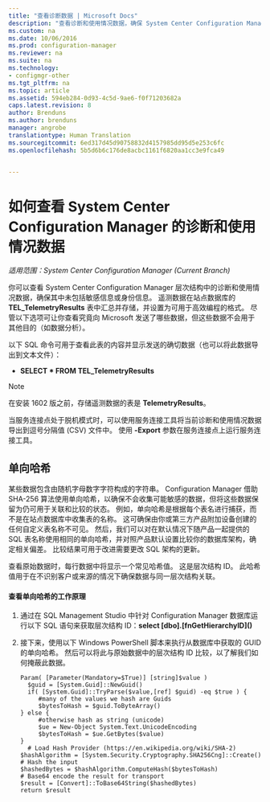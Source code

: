 ```yaml
---
title: "查看诊断数据 | Microsoft Docs"
description: "查看诊断和使用情况数据，确保 System Center Configuration Manager 层次结构中未包含敏感信息。"
ms.custom: na
ms.date: 10/06/2016
ms.prod: configuration-manager
ms.reviewer: na
ms.suite: na
ms.technology:
- configmgr-other
ms.tgt_pltfrm: na
ms.topic: article
ms.assetid: 594eb284-0d93-4c5d-9ae6-f0f71203682a
caps.latest.revision: 8
author: Brenduns
ms.author: brenduns
manager: angrobe
translationtype: Human Translation
ms.sourcegitcommit: 6ed317d45d90758832d4157985dd95d5e253c6fc
ms.openlocfilehash: 5b5d6b6c176de8acbc1161f6820aa1cc3e9fca49


---
```

# <a name="how-to-view-diagnostics-and-usage-data-for-system-center-configuration-manager"></a>如何查看 System Center Configuration Manager 的诊断和使用情况数据

*适用范围：System Center Configuration Manager (Current Branch)*

你可以查看 System Center Configuration Manager 层次结构中的诊断和使用情况数据，确保其中未包括敏感信息或身份信息。 遥测数据在站点数据库的 **TEL_TelemetryResults** 表中汇总并存储，并设置为可用于高效编程的格式。 尽管以下选项可让你查看究竟向 Microsoft 发送了哪些数据，但这些数据不会用于其他目的（如数据分析）。  

以下 SQL 命令可用于查看此表的内容并显示发送的确切数据（也可以将此数据导出到文本文件）：  

-   **SELECT \* FROM TEL_TelemetryResults**  

> [!NOTE]  
>  在安装 1602 版之前，存储遥测数据的表是 **TelemetryResults**。  

当服务连接点处于脱机模式时，可以使用服务连接工具将当前诊断和使用情况数据导出到逗号分隔值 (CSV) 文件中。 使用 **-Export** 参数在服务连接点上运行服务连接工具。  

##  <a name="a-namebkmkhashesa-one-way-hashes"></a><a name="bkmk_hashes"></a>单向哈希  
某些数据包含由随机字母数字字符构成的字符串。 Configuration Manager 借助 SHA-256 算法使用单向哈希，以确保不会收集可能敏感的数据，但将这些数据保留为仍可用于关联和比较的状态。 例如，单向哈希是根据每个表名进行捕获，而不是在站点数据库中收集表的名称。 这可确保由你或第三方产品附加设备创建的任何自定义表名称不可见。 然后，我们可以对在默认情况下随产品一起提供的 SQL 表名称使用相同的单向哈希，并对照产品默认设置比较你的数据库架构，确定相关偏差。 比较结果可用于改进需要更改 SQL 架构的更新。  

查看原始数据时，每行数据中将显示一个常见哈希值。 这是层次结构 ID。 此哈希值用于在不识别客户或来源的情况下确保数据与同一层次结构关联。  

#### <a name="to-see-how-the-one-way-hash-works"></a>查看单向哈希的工作原理  

1.  通过在 SQL Management Studio 中针对 Configuration Manager 数据库运行以下 SQL 语句来获取层次结构 ID：**select [dbo].[fnGetHierarchyID](\)**  

2.  接下来，使用以下 Windows PowerShell 脚本来执行从数据库中获取的 GUID 的单向哈希。 然后可以将此与原始数据中的层次结构 ID 比较，以了解我们如何掩蔽此数据。  

    ```  
    Param( [Parameter(Mandatory=$True)] [string]$value )  
      $guid = [System.Guid]::NewGuid()  
      if( [System.Guid]::TryParse($value,[ref] $guid) -eq $true ) {  
         #many of the values we hash are Guids  
         $bytesToHash = $guid.ToByteArray()  
    } else {  
         #otherwise hash as string (unicode)  
         $ue = New-Object System.Text.UnicodeEncoding  
         $bytesToHash = $ue.GetBytes($value)   
    }  
      # Load Hash Provider (https://en.wikipedia.org/wiki/SHA-2)   
    $hashAlgorithm = [System.Security.Cryptography.SHA256Cng]::Create()    
    # Hash the input   
    $hashedBytes = $hashAlgorithm.ComputeHash($bytesToHash)              
    # Base64 encode the result for transport   
    $result = [Convert]::ToBase64String($hashedBytes)    
    return $result   
    ```  



<!--HONumber=Dec16_HO3-->



